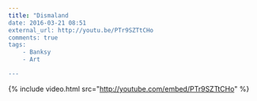```yaml
---
title: "Dismaland
date: 2016-03-21 08:51
external_url: http://youtu.be/PTr9SZTtCHo
comments: true
tags:
	- Banksy
	- Art

---
```


{% include video.html src="http://youtube.com/embed/PTr9SZTtCHo" %}
